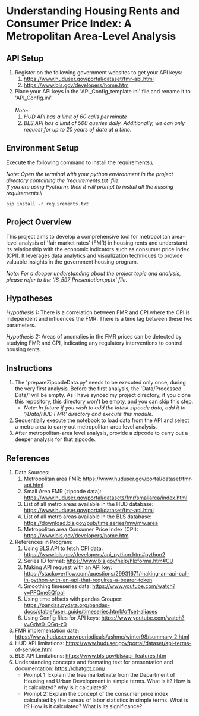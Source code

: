# Understanding Housing Rents and Consumer Price Index: A Metropolitan Area-Level Analysis

## API Setup
1. Register on the following government websites to get your API keys:
    1. https://www.huduser.gov/portal/dataset/fmr-api.html
    2. https://www.bls.gov/developers/home.htm
2. Place your API keys in the 'API_Config_template.ini' file and rename it to 'API_Config.ini'.\
\
_Note:_
   1. *HUD API has a limit of 60 calls per minute* 
   2. *BLS API has a limit of 500 queries daily. Additionally, we can only request for up to 20 years of data at a time.*

## Environment Setup
Execute the following command to install the requirements:\

_Note: Open the terminal with your python environment in the project directory containing the 'requirements.txt' file.\
If you are using Pycharm, then it will prompt to install all the missing requirements._\

`pip install -r requirements.txt`

## Project Overview
This project aims to develop a comprehensive tool for metropolitan area-level analysis of 'fair market rates'
(FMR) in housing rents and understand its relationship with the economic indicators such as consumer price index (CPI).
It leverages data analytics and visualization techniques
to provide valuable insights in the government housing program.

_Note: For a deeper understanding about the project topic and analysis, please refer to the 'IS_597_Presentation.pptx'
 file._

## Hypotheses
_Hypothesis 1:_ There is a correlation between FMR and CPI where the CPI is independent and influences the FMR. There is a time lag between these two parameters.

_Hypothesis 2:_ Areas of anomalies in the FMR prices can be detected by studying FMR and CPI, indicating any regulatory interventions to control housing rents.


## Instructions
1. The 'prepareZipcodeData.py' needs to be executed only once, during the very first analysis. Before the first analysis, the 'Data/Processed Data/' will be empty. As I have synced my project directory, if you clone this repository, this directory won't be empty, and you can skip this step.
   * _Note: In future if you wish to add the latest zipcode data, add it to '/Data/HUD FMR' directory and execute this module._ 
2. Sequentially execute the notebook to load data from the API and select a metro area to carry out metropolitan-area level analysis.
3. After metropolitan-area level analysis, provide a zipcode to carry out a deeper analysis for that zipcode.




## References
1. Data Sources:
   1. Metropolitan area FMR: https://www.huduser.gov/portal/dataset/fmr-api.html
   2. Small Area FMR (zipcode data): https://www.huduser.gov/portal/datasets/fmr/smallarea/index.html
   3. List of all metro areas available in the HUD database: https://www.huduser.gov/portal/dataset/fmr-api.html
   4. List of all metro areas available in the BLS database: https://download.bls.gov/pub/time.series/mw/mw.area
   5. Metropolitan area Consumer Price Index (CPI): https://www.bls.gov/developers/home.htm
2. References in Program:
   1. Using BLS API to fetch CPI data: https://www.bls.gov/developers/api_python.htm#python2
   2. Series ID format: https://www.bls.gov/help/hlpforma.htm#CU
   3. Making API request with an API key: https://stackoverflow.com/questions/29931671/making-an-api-call-in-python-with-an-api-that-requires-a-bearer-token
   4. Smoothing timeseries data: https://www.youtube.com/watch?v=PFQme5QfpaI
   5. Using time offsets with pandas Grouper: https://pandas.pydata.org/pandas-docs/stable/user_guide/timeseries.html#offset-aliases
   6. Using Config files for API keys: https://www.youtube.com/watch?v=Gdw0-QGq-z0
3. FMR implementation date: https://www.huduser.gov/periodicals/ushmc/winter98/summary-2.html
4. HUD API limitations: https://www.huduser.gov/portal/dataset/api-terms-of-service.html
5. BLS API Limitations: https://www.bls.gov/bls/api_features.htm
6. Understanding concepts and formating text for presentation and documentation: https://chatgpt.com/
   * Prompt 1: Explain the free market rate from the Department of Housing and Urban Development in simple terms. What is it? How is it calculated? why is it calculated?
   * Prompt 2: Explain the concept of the consumer price index calculated by the bureau of labor statistics in simple terms. What is it? How is it calculated? What is its significance?
